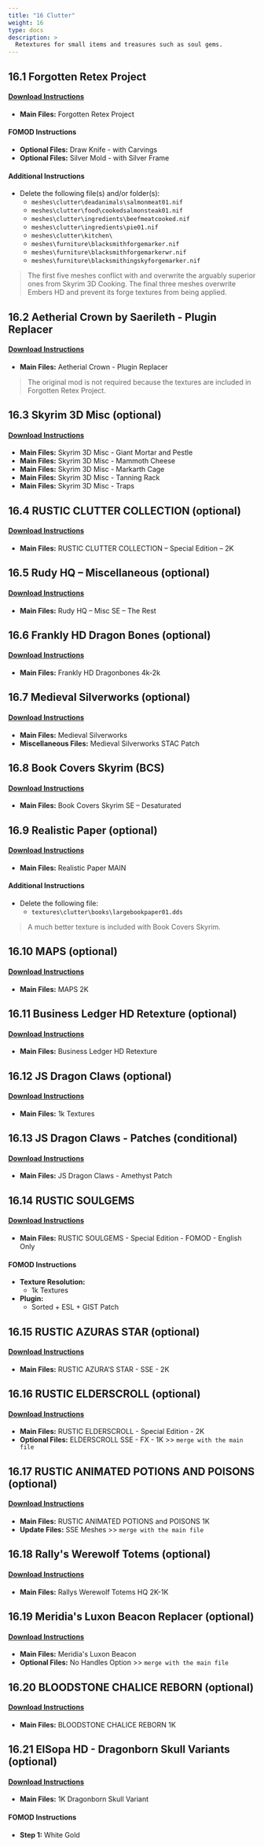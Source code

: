 ```yaml
---
title: "16 Clutter"
weight: 16
type: docs
description: >
  Retextures for small items and treasures such as soul gems.
---
```


## 16.1 Forgotten Retex Project

#### [Download Instructions](https://www.nexusmods.com/skyrimspecialedition/mods/7849?tab=files)

* **Main Files:** Forgotten Retex Project

#### FOMOD Instructions

* **Optional Files:** Draw Knife - with Carvings
* **Optional Files:** Silver Mold - with Silver Frame

#### Additional Instructions

* Delete the following file(s) and/or folder(s):
  * `meshes\clutter\deadanimals\salmonmeat01.nif`
  * `meshes\clutter\food\cookedsalmonsteak01.nif`
  * `meshes\clutter\ingredients\beefmeatcooked.nif`
  * `meshes\clutter\ingredients\pie01.nif`
  * `meshes\clutter\kitchen\`
  * `meshes\furniture\blacksmithforgemarker.nif`
  * `meshes\furniture\blacksmithforgemarkerwr.nif`
  * `meshes\furniture\blacksmithingskyforgemarker.nif`

> The first five meshes conflict with and overwrite the arguably superior ones from Skyrim 3D Cooking.
> The final three meshes overwrite Embers HD and prevent its forge textures from being applied.

## 16.2 Aetherial Crown by Saerileth - Plugin Replacer

#### [Download Instructions](https://www.nexusmods.com/skyrimspecialedition/mods/23631?tab=files)

* **Main Files:** Aetherial Crown - Plugin Replacer

> The original mod is not required because the textures are included in Forgotten Retex Project.

## 16.3 Skyrim 3D Misc (optional)

#### [Download Instructions](https://www.nexusmods.com/skyrimspecialedition/mods/20829?tab=files)

* **Main Files:** Skyrim 3D Misc - Giant Mortar and Pestle
* **Main Files:** Skyrim 3D Misc - Mammoth Cheese
* **Main Files:** Skyrim 3D Misc - Markarth Cage
* **Main Files:** Skyrim 3D Misc - Tanning Rack
* **Main Files:** Skyrim 3D Misc - Traps

## 16.4 RUSTIC CLUTTER COLLECTION (optional)

#### [Download Instructions](https://www.nexusmods.com/skyrimspecialedition/mods/5795?tab=files)

* **Main Files:** RUSTIC CLUTTER COLLECTION – Special Edition – 2K

## 16.5 Rudy HQ – Miscellaneous (optional)

#### [Download Instructions](https://www.nexusmods.com/skyrimspecialedition/mods/19867?tab=files)

* **Main Files:** Rudy HQ – Misc SE – The Rest

## 16.6 Frankly HD Dragon Bones (optional)

#### [Download Instructions](https://www.nexusmods.com/skyrimspecialedition/mods/25099?tab=files)

* **Main Files:** Frankly HD Dragonbones 4k-2k

## 16.7 Medieval Silverworks (optional)

#### [Download Instructions](https://www.nexusmods.com/skyrimspecialedition/mods/23938?tab=files)

* **Main Files:** Medieval Silverworks
* **Miscellaneous Files:** Medieval Silverworks STAC Patch

## 16.8 Book Covers Skyrim (BCS)

#### [Download Instructions](https://www.nexusmods.com/skyrimspecialedition/mods/901?tab=files)

* **Main Files:** Book Covers Skyrim SE – Desaturated

## 16.9 Realistic Paper (optional)

#### [Download Instructions](https://www.nexusmods.com/skyrim/mods/937?tab=files)

* **Main Files:** Realistic Paper MAIN

#### Additional Instructions

* Delete the following file:
  * `textures\clutter\books\largebookpaper01.dds`

> A much better texture is included with Book Covers Skyrim.

## 16.10 MAPS (optional)

#### [Download Instructions](https://www.nexusmods.com/skyrim/mods/66819?tab=files)

* **Main Files:** MAPS 2K

## 16.11 Business Ledger HD Retexture (optional)

#### [Download Instructions](https://www.nexusmods.com/skyrim/mods/38389?tab=files)

* **Main Files:** Business Ledger HD Retexture

## 16.12 JS Dragon Claws (optional)

#### [Download Instructions](https://www.nexusmods.com/skyrimspecialedition/mods/1394?tab=files)

* **Main Files:** 1k Textures

## 16.13 JS Dragon Claws - Patches (conditional)

#### [Download Instructions](https://www.nexusmods.com/skyrimspecialedition/mods/23833?tab=files)

* **Main Files:** JS Dragon Claws - Amethyst Patch

## 16.14 RUSTIC SOULGEMS

#### [Download Instructions](https://www.nexusmods.com/skyrimspecialedition/mods/5785?tab=files)

* **Main Files:** RUSTIC SOULGEMS - Special Edition - FOMOD - English Only

#### FOMOD Instructions

* **Texture Resolution:**
  * 1k Textures
* **Plugin:**
  * Sorted + ESL + GIST Patch

## 16.15 RUSTIC AZURAS STAR (optional)

#### [Download Instructions](https://www.nexusmods.com/skyrimspecialedition/mods/18345)

* **Main Files:** RUSTIC AZURA’S STAR - SSE - 2K

## 16.16 RUSTIC ELDERSCROLL (optional)

#### [Download Instructions](https://www.nexusmods.com/skyrimspecialedition/mods/17757)

* **Main Files:** RUSTIC ELDERSCROLL - Special Edition - 2K
* **Optional Files:** ELDERSCROLL SSE - FX - 1K >> `merge with the main file`

## 16.17 RUSTIC ANIMATED POTIONS AND POISONS (optional)

#### [Download Instructions](https://www.nexusmods.com/skyrimspecialedition/mods/2276/)

* **Main Files:** RUSTIC ANIMATED POTIONS and POISONS 1K
* **Update Files:** SSE Meshes >> `merge with the main file`

## 16.18 Rally's Werewolf Totems (optional)

#### [Download Instructions](https://www.nexusmods.com/skyrimspecialedition/mods/28882)

* **Main Files:** Rallys Werewolf Totems HQ 2K-1K

## 16.19 Meridia's Luxon Beacon Replacer (optional)

#### [Download Instructions](https://www.nexusmods.com/skyrimspecialedition/mods/34782/?tab=files)

* **Main Files:** Meridia's Luxon Beacon
* **Optional Files:** No Handles Option >> `merge with the main file`

## 16.20 BLOODSTONE CHALICE REBORN (optional)

#### [Download Instructions](https://www.nexusmods.com/skyrim/mods/63551/)

* **Main Files:** BLOODSTONE CHALICE REBORN 1K

## 16.21 ElSopa HD - Dragonborn Skull Variants (optional)

#### [Download Instructions](https://www.nexusmods.com/skyrimspecialedition/mods/21917?tab=files)

* **Main Files:** 1K Dragonborn Skull Variant

#### FOMOD Instructions

* **Step 1:** White Gold